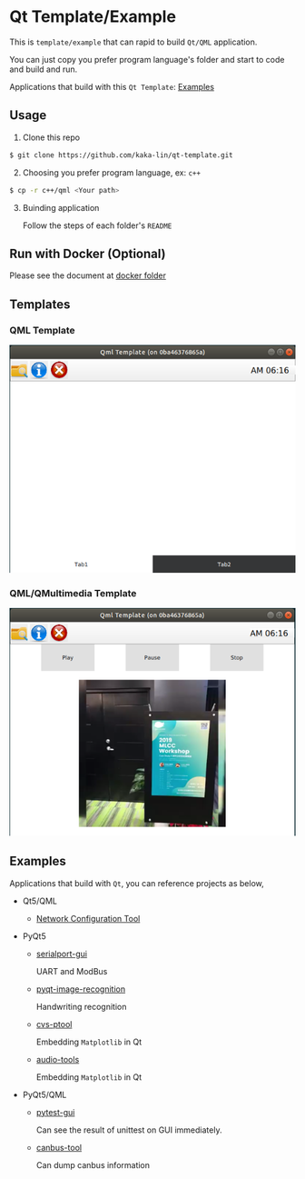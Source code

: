 # Qt Template/Example

This is `template/example` that can rapid to build ```Qt/QML``` application.

You can just copy you prefer program language's folder and start to code and build and run.

Applications that build with this `Qt Template`: [Examples](#examples)

## Usage

1. Clone this repo
```bash
$ git clone https://github.com/kaka-lin/qt-template.git
```

2. Choosing you prefer program language, ex: ```c++```

```bash
$ cp -r c++/qml <Your path>
```

3. Buinding application

    Follow the steps of each folder's ```README```

## Run with Docker (Optional)

Please see the document at [docker folder](docker/README.md)

## Templates

### QML Template

![](./images/qml-template.png)


### QML/QMultimedia Template

![](./images/qml-qmultimedia-template.png)

## Examples

Applications that build with `Qt`, you can reference projects as below,

- Qt5/QML
    - [Network Configuration Tool](https://github.com/kaka-lin/network-configuration-tool)

- PyQt5

    - [serialport-gui](https://github.com/kaka-lin/serialport-gui)

        UART and ModBus

    - [pyqt-image-recognition](https://github.com/kaka-lin/pyqt-image-recognition)

        Handwriting recognition

    - [cvs-ptool](https://github.com/kaka-lin/csv-ptool)

        Embedding `Matplotlib` in Qt

    - [audio-tools](https://github.com/kaka-lin/audio-tools)

        Embedding `Matplotlib` in Qt

- PyQt5/QML

    - [pytest-gui](https://github.com/kaka-lin/pytest-gui)

        Can see the result of unittest on GUI immediately.

    - [canbus-tool](https://github.com/kaka-lin/canbus-tool)

        Can dump canbus information
